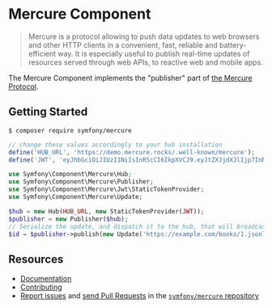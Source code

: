 Mercure Component
=================

> Mercure is a protocol allowing to push data updates to web browsers and other
  HTTP clients in a convenient, fast, reliable and battery-efficient way.
  It is especially useful to publish real-time updates of resources served through
  web APIs, to reactive web and mobile apps.

The Mercure Component implements the "publisher" part of [the Mercure Protocol](https://mercure.rocks).

Getting Started
---------------

```
$ composer require symfony/mercure
```

```php
// change these values accordingly to your hub installation
define('HUB_URL', 'https://demo.mercure.rocks/.well-known/mercure');
define('JWT', 'eyJhbGciOiJIUzI1NiIsInR5cCI6IkpXVCJ9.eyJtZXJjdXJlIjp7InN1YnNjcmliZSI6WyJmb28iLCJiYXIiXSwicHVibGlzaCI6WyJmb28iXX19.LRLvirgONK13JgacQ_VbcjySbVhkSmHy3IznH3tA9PM');

use Symfony\Component\Mercure\Hub;
use Symfony\Component\Mercure\Publisher;
use Symfony\Component\Mercure\Jwt\StaticTokenProvider;
use Symfony\Component\Mercure\Update;

$hub = new Hub(HUB_URL, new StaticTokenProvider(JWT));
$publisher = new Publisher($hub);
// Serialize the update, and dispatch it to the hub, that will broadcast it to the clients
$id = $publisher->publish(new Update('https://example.com/books/1.jsonld', 'Hi from Symfony!'));
```

Resources
---------

* [Documentation](https://symfony.com/doc/current/mercure.html)
* [Contributing](https://symfony.com/doc/current/contributing/index.html)
* [Report issues](https://github.com/symfony/mercure/issues) and
  [send Pull Requests](https://github.com/symfony/mercure/pulls)
  in the [`symfony/mercure` repository](https://github.com/symfony/mercure)
